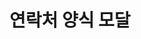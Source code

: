 <!-- <LeadForm /> -->
<!-- <GoldenVisaForm /> -->
<!-- :channelCategories="['Visa', 'Residence', 'Investment']" -->

# 연락처 양식 모달

<!-- <ContactFormModal
buttonText="무료 상담 받기"
channelId="Golden Visa"
@success="handleSuccess"
/> -->

<script setup>
const handleSuccess = () => {
  // 성공적인 제출 후 추가 작업
  consol.lo('양식이 제출되었습니다')
}
</script>
